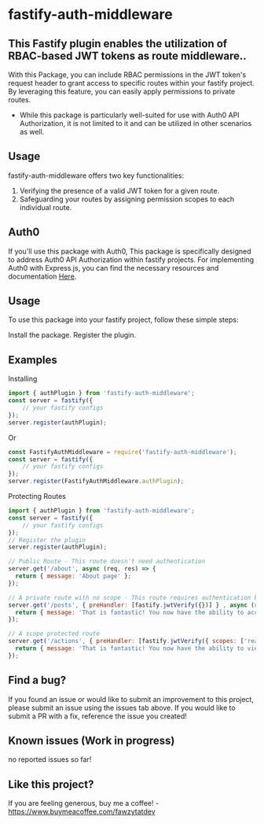 # fastify-auth-middleware

## This Fastify plugin enables the utilization of RBAC-based JWT tokens as route middleware..

With this Package, you can include RBAC permissions in the JWT token's request header to grant access to specific routes within your fastify project.
By leveraging this feature, you can easily apply permissions to private routes.

- While this package is particularly well-suited for use with Auth0 API Authorization, it is not limited to it and can be utilized in other scenarios as well.

## Usage

fastify-auth-middleware offers two key functionalities:

1. Verifying the presence of a valid JWT token for a given route.
2. Safeguarding your routes by assigning permission scopes to each individual route.

## Auth0

If you'll use this package with Auth0, This package is specifically designed to address Auth0 API Authorization within fastify projects. For implementing Auth0 with Express.js, you can find the necessary resources and documentation [Here](https://auth0.com/docs/quickstart/backend/nodejs/01-authorization#configure-auth0-apis "Node (Express) API: Authorization").

## Usage

To use this package into your fastify project, follow these simple steps:

Install the package.
Register the plugin.

## Examples

Installing

```Javascript
import { authPlugin } from 'fastify-auth-middleware';
const server = fastify({
    // your fastify configs
});
server.register(authPlugin);
```

Or

```Javascript
const FastifyAuthMiddleware = require('fastify-auth-middleware');
const server = fastify({
    // your fastify configs
});
server.register(FastifyAuthMiddleware.authPlugin);
```

Protecting Routes

```Javascript
import { authPlugin } from 'fastify-auth-middleware';
const server = fastify({
    // your fastify configs
});
// Register the plugin
server.register(authPlugin);

// Public Route - This route doesn't need authentication
server.get('/about', async (req, res) => {
  return { message: 'About page' };
});

// A private route with no scope - This route requires authentication but no specific scope
server.get('/posts', { preHandler: [fastify.jwtVerify({})] } , async (req, res) => {
  return { message: 'That is fantastic! You now have the ability to access posts.'
});

// A scope protected route
server.get('/actions', { preHandler: [fastify.jwtVerify({ scopes: ['read:actions'] })] } , async (req, res) => {
  return { message: 'That is fantastic! You now have the ability to view and read actions.'
});

```

## Find a bug?

If you found an issue or would like to submit an improvement to this project, please submit an issue using the issues tab above. If you would like to submit a PR with a fix, reference the issue you created!

## Known issues (Work in progress)

no reported issues so far!

## Like this project?

If you are feeling generous, buy me a coffee! - https://www.buymeacoffee.com/fawzytatdev

